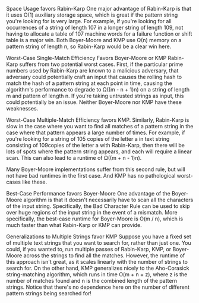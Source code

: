 Space Usage favors Rabin-Karp 
One major advantage of Rabin-Karp is that it uses O(1) auxiliary storage space, which is great if the pattern string you're looking for is very large. For example, if you're looking for all occurrences of a string of length 107 in a longer string of length 109, not having to allocate a table of 107 machine words for a failure function or shift table is a major win. Both Boyer-Moore and KMP use Ω(n) memory on a pattern string of length n, so Rabin-Karp would be a clear win here.

Worst-Case Single-Match Efficiency Favors Boyer-Moore or KMP
Rabin-Karp suffers from two potential worst cases. First, if the particular prime numbers used by Rabin-Karp are known to a malicious adversary, that adversary could potentially craft an input that causes the rolling hash to match the hash of a pattern string at each point in time, causing the algorithm's performance to degrade to Ω((m - n + 1)n) on a string of length m and pattern of length n. If you're taking untrusted strings as input, this could potentially be an issue. Neither Boyer-Moore nor KMP have these weaknesses.

Worst-Case Multiple-Match Efficiency favors KMP.
Similarly, Rabin-Karp is slow in the case where you want to find all matches of a pattern string in the case where that pattern appears a large number of times. For example, if you're looking for a string of 105 copies of the letter a in text string consisting of 109copies of the letter a with Rabin-Karp, then there will be lots of spots where the pattern string appears, and each will require a linear scan. This can also lead to a runtime of Ω((m + n - 1)n).

Many Boyer-Moore implementations suffer from this second rule, but will not have bad runtimes in the first case. And KMP has no pathological worst-cases like these.

Best-Case Performance favors Boyer-Moore
One advantage of the Boyer-Moore algorithm is that it doesn't necessarily have to scan all the characters of the input string. Specifically, the Bad Character Rule can be used to skip over huge regions of the input string in the event of a mismatch. More specifically, the best-case runtime for Boyer-Moore is O(m / n), which is much faster than what Rabin-Karp or KMP can provide.

Generalizations to Multiple Strings favor KMP
Suppose you have a fixed set of multiple text strings that you want to search for, rather than just one. You could, if you wanted to, run multiple passes of Rabin-Karp, KMP, or Boyer-Moore across the strings to find all the matches. However, the runtime of this approach isn't great, as it scales linearly with the number of strings to search for. On the other hand, KMP generalizes nicely to the Aho-Corasick string-matching algorithm, which runs in time O(m + n + z), where z is the number of matches found and n is the combined length of the pattern strings. Notice that there's no dependence here on the number of different pattern strings being searched for!